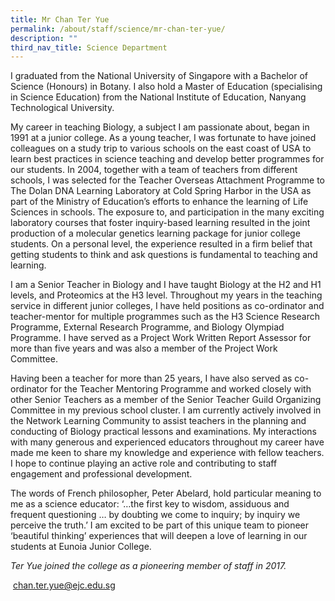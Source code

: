 ```yaml
---
title: Mr Chan Ter Yue
permalink: /about/staff/science/mr-chan-ter-yue/
description: ""
third_nav_title: Science Department
---
```



I graduated from the National University of Singapore with a Bachelor of Science (Honours) in Botany. I also hold a Master of Education (specialising in Science Education) from the National Institute of Education, Nanyang Technological University.

My career in teaching Biology, a subject I am passionate about, began in 1991 at a junior college. As a young teacher, I was fortunate to have joined colleagues on a study trip to various schools on the east coast of USA to learn best practices in science teaching and develop better programmes for our students. In 2004, together with a team of teachers from different schools, I was selected for the Teacher Overseas Attachment Programme to The Dolan DNA Learning Laboratory at Cold Spring Harbor in the USA as part of the Ministry of Education’s efforts to enhance the learning of Life Sciences in schools. The exposure to, and participation in the many exciting laboratory courses that foster inquiry-based learning resulted in the joint production of a molecular genetics learning package for junior college students. On a personal level, the experience resulted in a firm belief that getting students to think and ask questions is fundamental to teaching and learning.

I am a Senior Teacher in Biology and I have taught Biology at the H2 and H1 levels, and Proteomics at the H3 level. Throughout my years in the teaching service in different junior colleges, I have held positions as co-ordinator and teacher-mentor for multiple programmes such as the H3 Science Research Programme, External Research Programme, and Biology Olympiad Programme. I have served as a Project Work Written Report Assessor for more than five years and was also a member of the Project Work Committee.

Having been a teacher for more than 25 years, I have also served as co-ordinator for the Teacher Mentoring Programme and worked closely with other Senior Teachers as a member of the Senior Teacher Guild Organizing Committee in my previous school cluster. I am currently actively involved in the Network Learning Community to assist teachers in the planning and conducting of Biology practical lessons and examinations. My interactions with many generous and experienced educators throughout my career have made me keen to share my knowledge and experience with fellow teachers. I hope to continue playing an active role and contributing to staff engagement and professional development.

The words of French philosopher, Peter Abelard, hold particular meaning to me as a science educator: ‘…the first key to wisdom, assiduous and frequent questioning … by doubting we come to inquiry; by inquiry we perceive the truth.’ I am excited to be part of this unique team to pioneer ‘beautiful thinking’ experiences that will deepen a love of learning in our students at Eunoia Junior College.

_Ter Yue joined the college as a pioneering member of staff in 2017._

 [chan.ter.yue@ejc.edu.sg](mailto:chan.ter.yue@ejc.edu.sg)